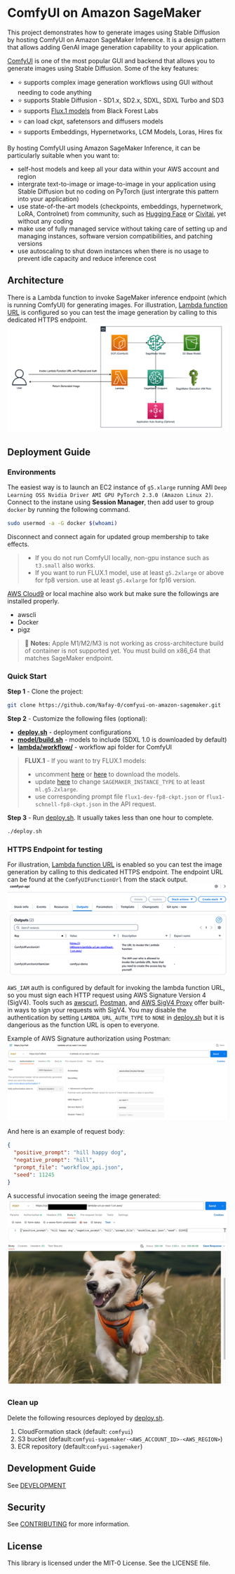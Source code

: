 # ComfyUI on Amazon SageMaker
This project demonstrates how to generate images using Stable Diffusion by hosting ComfyUI on Amazon SageMaker Inference. It is a design pattern that allows adding GenAI image generation capability to your application.

[ComfyUI](https://github.com/comfyanonymous/ComfyUI) is one of the most popular GUI and backend that allows you to generate images using Stable Diffusion. Some of the key features:
- ⭐ supports complex image generation workflows using GUI without needing to code anything
- ⭐ supports Stable Diffusion - SD1.x, SD2.x, SDXL, SDXL Turbo and SD3
- ⭐ supports [Flux.1 models](https://blackforestlabs.ai/announcing-black-forest-labs/) from Black Forest Labs
- ⭐ can load ckpt, safetensors and diffusers models
- ⭐ supports Embeddings, Hypernetworks, LCM Models, Loras, Hires fix

By hosting ComfyUI using Amazon SageMaker Inference, it can be particularly suitable when you want to:
* self-host models and keep all your data within your AWS account and region
* intergrate text-to-image or image-to-image in your application using Stable Diffusion but no coding on PyTorch (just intergrate this pattern into your application)
* use state-of-the-art models (checkpoints, embeddings, hypernetwork, LoRA, Controlnet) from community, such as [Hugging Face](https://huggingface.co/) or [Civitai](https://civitai.com/), yet without any coding
* make use of fully managed service without taking care of setting up and managing instances, software version compatibilities, and patching versions
* use autoscaling to shut down instances when there is no usage to prevent idle capacity and reduce inference cost

## Architecture
There is a Lambda function to invoke SageMaker inference endpoint (which is running ComfyUI) for generating images. For illustration, [Lambda function URL](https://docs.aws.amazon.com/lambda/latest/dg/urls-configuration.html) is configured so you can test the image generation by calling to this dedicated HTTPS endpoint.
![Solution](./assets/solution.png)

## Deployment Guide
### Environments

The easiest way is to launch an EC2 instance of `g5.xlarge` running AMI `Deep Learning OSS Nvidia Driver AMI GPU PyTorch 2.3.0 (Amazon Linux 2)`. Connect to the instane using **Session Manager**, then add user to group `docker` by running the following command.

```bash
sudo usermod -a -G docker $(whoami)
```

Disconnect and connect again for updated group membership to take effects.

> - If you do not run ComfyUI locally, non-gpu instance such as `t3.small` also works.
> - If you want to run FLUX.1 model, use at least `g5.2xlarge` or above for fp8 version. use at least `g5.4xlarge` for fp16 version.

[AWS Cloud9](https://console.aws.amazon.com/cloud9control) or local machine also work but make sure the followings are installed properly.
* awscli
* Docker
* pigz

> 🚫 **Notes:** Apple M1/M2/M3 is not working as cross-architecture build of container is not supported yet. You must build on x86_64 that matches SageMaker endpoint.


### Quick Start
**Step 1** - Clone the project:
```bash
git clone https://github.com/Nafay-0/comfyui-on-amazon-sagemaker.git
```

**Step 2** - Customize the following files (optional):
* **[deploy.sh](deploy.sh)** - deployment configurations
* **[model/build.sh](model/build.sh)** - models to include (SDXL 1.0 is downloaded by default)
* **[lambda/workflow/](lambda/workflow/)** - workflow api folder for ComfyUI

> **FLUX.1** - If you want to try FLUX.1 models:
>   - uncomment [here](model/build.sh#L52) or [here](model/build.sh#L56) to download the models.
>   - update [here](deploy.sh#L51) to change `SAGEMAKER_INSTANCE_TYPE` to at least `ml.g5.2xlarge`.
>   - use corresponding prompt file `flux1-dev-fp8-ckpt.json` or `flux1-schnell-fp8-ckpt.json` in the API request.

**Step 3** - Run [deploy.sh](deploy.sh). It usually takes less than one hour to complete.
```bash
./deploy.sh
```


### HTTPS Endpoint for testing
For illustration, [Lambda function URL](https://docs.aws.amazon.com/lambda/latest/dg/urls-configuration.html) is enabled so you can test the image generation by calling to this dedicated HTTPS endpoint. The endpoint URL can be found at the `ComfyUIFunctionUrl` from the stack output.
![CloudFormation Output](./assets/cloudformation_output.png)

`AWS_IAM` auth is configured by default for invoking the lambda function URL, so you must sign each HTTP request using AWS Signature Version 4 (SigV4). Tools such as [awscurl](https://github.com/okigan/awscurl), [Postman](http://www.postman.com/), and [AWS SigV4 Proxy](https://github.com/awslabs/aws-sigv4-proxy) offer built-in ways to sign your requests with SigV4. You may disable the authentication by setting `LAMBDA_URL_AUTH_TYPE` to `NONE` in [deploy.sh](deploy.sh) but it is dangerious as the function URL is open to everyone.

Example of AWS Signature authorization using Postman:
![Postman Auth Config](./assets/postman_auth.png)

And here is an example of request body:
```json
{
  "positive_prompt": "hill happy dog",
  "negative_prompt": "hill",
  "prompt_file": "workflow_api.json",
  "seed": 11245
}
```

A successful invocation seeing the image generated:
![Postman](./assets/postman.jpg)

### Clean up
Delete the following resources deployed by [deploy.sh](deploy.sh).
1. CloudFormation stack (default: `comfyui`)
2. S3 bucket (default:`comfyui-sagemaker-<AWS_ACCOUNT_ID>-<AWS_REGION>`)
3. ECR repository (default:`comfyui-sagemaker`)

## Development Guide
See [DEVELOPMENT](DEVELOPMENT.md)

## Security

See [CONTRIBUTING](CONTRIBUTING.md#security-issue-notifications) for more information.

## License

This library is licensed under the MIT-0 License. See the LICENSE file.


